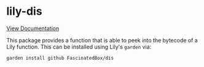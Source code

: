 lily-dis
========

[View Documentation](https://fascinatedbox.github.io/lily-dis/dis/module.dis.html)

This package provides a function that is able to peek into the bytecode of a
Lily function. This can be installed using Lily's `garden` via:

`garden install github FascinatedBox/dis`
